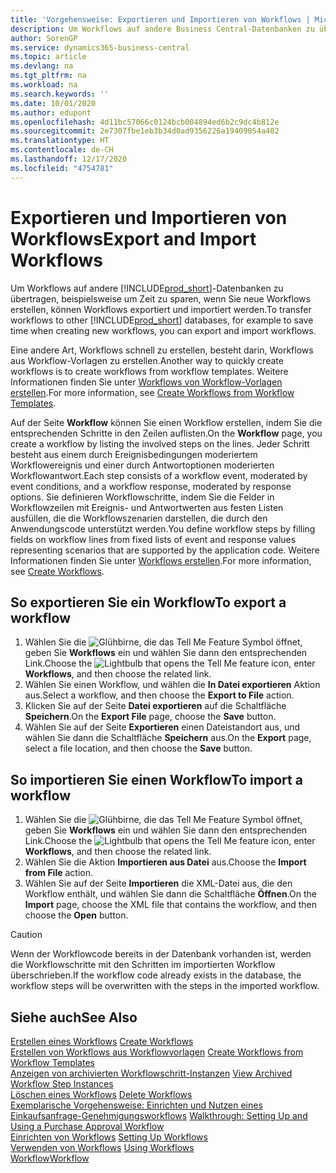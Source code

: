```yaml
---
title: 'Vorgehensweise: Exportieren und Importieren von Workflows | Microsoft Docs'
description: Um Workflows auf andere Business Central-Datenbanken zu übertragen, beispielsweise um Zeit zu sparen, wenn Sie neue Workflows erstellen, können Workflows exportiert und importiert werden.
author: SorenGP
ms.service: dynamics365-business-central
ms.topic: article
ms.devlang: na
ms.tgt_pltfrm: na
ms.workload: na
ms.search.keywords: ''
ms.date: 10/01/2020
ms.author: edupont
ms.openlocfilehash: 4d11bc57066c0124bcb004894ed6b2c9dc4b812e
ms.sourcegitcommit: 2e7307fbe1eb3b34d0ad9356226a19409054a402
ms.translationtype: HT
ms.contentlocale: de-CH
ms.lasthandoff: 12/17/2020
ms.locfileid: "4754781"
---
```

# <a name="export-and-import-workflows"></a><span data-ttu-id="5898a-103">Exportieren und Importieren von Workflows</span><span class="sxs-lookup"><span data-stu-id="5898a-103">Export and Import Workflows</span></span>
<span data-ttu-id="5898a-104">Um Workflows auf andere [!INCLUDE[prod_short](includes/prod_short.md)]-Datenbanken zu übertragen, beispielsweise um Zeit zu sparen, wenn Sie neue Workflows erstellen, können Workflows exportiert und importiert werden.</span><span class="sxs-lookup"><span data-stu-id="5898a-104">To transfer workflows to other [!INCLUDE[prod_short](includes/prod_short.md)] databases, for example to save time when creating new workflows, you can export and import workflows.</span></span>  

 <span data-ttu-id="5898a-105">Eine andere Art, Workflows schnell zu erstellen, besteht darin, Workflows aus Workflow-Vorlagen zu erstellen.</span><span class="sxs-lookup"><span data-stu-id="5898a-105">Another way to quickly create workflows is to create workflows from workflow templates.</span></span> <span data-ttu-id="5898a-106">Weitere Informationen finden Sie unter [Workflows von Workflow-Vorlagen erstellen](across-how-to-create-workflows-from-workflow-templates.md).</span><span class="sxs-lookup"><span data-stu-id="5898a-106">For more information, see [Create Workflows from Workflow Templates](across-how-to-create-workflows-from-workflow-templates.md).</span></span>  

 <span data-ttu-id="5898a-107">Auf der Seite **Workflow** können Sie einen Workflow erstellen, indem Sie die entsprechenden Schritte in den Zeilen auflisten.</span><span class="sxs-lookup"><span data-stu-id="5898a-107">On the **Workflow** page, you create a workflow by listing the involved steps on the lines.</span></span> <span data-ttu-id="5898a-108">Jeder Schritt besteht aus einem durch Ereignisbedingungen moderiertem Workflowereignis und einer durch Antwortoptionen moderierten Workflowantwort.</span><span class="sxs-lookup"><span data-stu-id="5898a-108">Each step consists of a workflow event, moderated by event conditions, and a workflow response, moderated by response options.</span></span> <span data-ttu-id="5898a-109">Sie definieren Workflowschritte, indem Sie die Felder in Workflowzeilen mit Ereignis- und Antwortwerten aus festen Listen ausfüllen, die die Workflowszenarien darstellen, die durch den Anwendungscode unterstützt werden.</span><span class="sxs-lookup"><span data-stu-id="5898a-109">You define workflow steps by filling fields on workflow lines from fixed lists of event and response values representing scenarios that are supported by the application code.</span></span> <span data-ttu-id="5898a-110">Weitere Informationen finden Sie unter [Workflows erstellen](across-how-to-create-workflows.md).</span><span class="sxs-lookup"><span data-stu-id="5898a-110">For more information, see [Create Workflows](across-how-to-create-workflows.md).</span></span>  

## <a name="to-export-a-workflow"></a><span data-ttu-id="5898a-111">So exportieren Sie ein Workflow</span><span class="sxs-lookup"><span data-stu-id="5898a-111">To export a workflow</span></span>  
1.  <span data-ttu-id="5898a-112">Wählen Sie die ![Glühbirne, die das Tell Me Feature](media/ui-search/search_small.png "Tell Me-Funktion") Symbol öffnet, geben Sie **Workflows** ein und wählen Sie dann den entsprechenden Link.</span><span class="sxs-lookup"><span data-stu-id="5898a-112">Choose the ![Lightbulb that opens the Tell Me feature](media/ui-search/search_small.png "Tell me what you want to do") icon, enter **Workflows**, and then choose the related link.</span></span>  
2.  <span data-ttu-id="5898a-113">Wählen Sie einen Workflow, und wählen die **In Datei exportieren** Aktion aus.</span><span class="sxs-lookup"><span data-stu-id="5898a-113">Select a workflow, and then choose the **Export to File** action.</span></span>  
3.  <span data-ttu-id="5898a-114">Klicken Sie auf der Seite **Datei exportieren** auf die Schaltfläche **Speichern**.</span><span class="sxs-lookup"><span data-stu-id="5898a-114">On the **Export File** page, choose the **Save** button.</span></span>  
4.  <span data-ttu-id="5898a-115">Wählen Sie auf der Seite **Exportieren** einen Dateistandort aus, und wählen Sie dann die Schaltfläche **Speichern** aus.</span><span class="sxs-lookup"><span data-stu-id="5898a-115">On the **Export** page, select a file location, and then choose the **Save** button.</span></span>  

## <a name="to-import-a-workflow"></a><span data-ttu-id="5898a-116">So importieren Sie einen Workflow</span><span class="sxs-lookup"><span data-stu-id="5898a-116">To import a workflow</span></span>  
1.  <span data-ttu-id="5898a-117">Wählen Sie die ![Glühbirne, die das Tell Me Feature](media/ui-search/search_small.png "Tell Me-Funktion") Symbol öffnet, geben Sie **Workflows** ein und wählen Sie dann den entsprechenden Link.</span><span class="sxs-lookup"><span data-stu-id="5898a-117">Choose the ![Lightbulb that opens the Tell Me feature](media/ui-search/search_small.png "Tell me what you want to do") icon, enter **Workflows**, and then choose the related link.</span></span>  
2.  <span data-ttu-id="5898a-118">Wählen Sie die Aktion **Importieren aus Datei** aus.</span><span class="sxs-lookup"><span data-stu-id="5898a-118">Choose the **Import from File** action.</span></span>  
3.  <span data-ttu-id="5898a-119">Wählen Sie auf der Seite **Importieren** die XML-Datei aus, die den Workflow enthält, und wählen Sie dann die Schaltfläche **Öffnen**.</span><span class="sxs-lookup"><span data-stu-id="5898a-119">On the **Import** page, choose the XML file that contains the workflow, and then choose the **Open** button.</span></span>  

> [!CAUTION]  
>  <span data-ttu-id="5898a-120">Wenn der Workflowcode bereits in der Datenbank vorhanden ist, werden die Workflowschritte mit den Schritten im importierten Workflow überschrieben.</span><span class="sxs-lookup"><span data-stu-id="5898a-120">If the workflow code already exists in the database, the workflow steps will be overwritten with the steps in the imported workflow.</span></span>  

## <a name="see-also"></a><span data-ttu-id="5898a-121">Siehe auch</span><span class="sxs-lookup"><span data-stu-id="5898a-121">See Also</span></span>  
 <span data-ttu-id="5898a-122">[Erstellen eines Workflows](across-how-to-create-workflows.md) </span><span class="sxs-lookup"><span data-stu-id="5898a-122">[Create Workflows](across-how-to-create-workflows.md) </span></span>  
 <span data-ttu-id="5898a-123">[Erstellen von Workflows aus Workflowvorlagen](across-how-to-create-workflows-from-workflow-templates.md) </span><span class="sxs-lookup"><span data-stu-id="5898a-123">[Create Workflows from Workflow Templates](across-how-to-create-workflows-from-workflow-templates.md) </span></span>  
 <span data-ttu-id="5898a-124">[Anzeigen von archivierten Workflowschritt-Instanzen](across-how-to-view-archived-workflow-step-instances.md) </span><span class="sxs-lookup"><span data-stu-id="5898a-124">[View Archived Workflow Step Instances](across-how-to-view-archived-workflow-step-instances.md) </span></span>  
 <span data-ttu-id="5898a-125">[Löschen eines Workflows](across-how-to-delete-workflows.md) </span><span class="sxs-lookup"><span data-stu-id="5898a-125">[Delete Workflows](across-how-to-delete-workflows.md) </span></span>  
 <span data-ttu-id="5898a-126">[Exemplarische Vorgehensweise: Einrichten und Nutzen eines Einkaufsanfrage-Genehmigungsworkflows](walkthrough-setting-up-and-using-a-purchase-approval-workflow.md) </span><span class="sxs-lookup"><span data-stu-id="5898a-126">[Walkthrough: Setting Up and Using a Purchase Approval Workflow](walkthrough-setting-up-and-using-a-purchase-approval-workflow.md) </span></span>  
 <span data-ttu-id="5898a-127">[Einrichten von Workflows](across-set-up-workflows.md) </span><span class="sxs-lookup"><span data-stu-id="5898a-127">[Setting Up Workflows](across-set-up-workflows.md) </span></span>  
 <span data-ttu-id="5898a-128">[Verwenden von Workflows](across-use-workflows.md) </span><span class="sxs-lookup"><span data-stu-id="5898a-128">[Using Workflows](across-use-workflows.md) </span></span>  
 [<span data-ttu-id="5898a-129">Workflow</span><span class="sxs-lookup"><span data-stu-id="5898a-129">Workflow</span></span>](across-workflow.md)   
